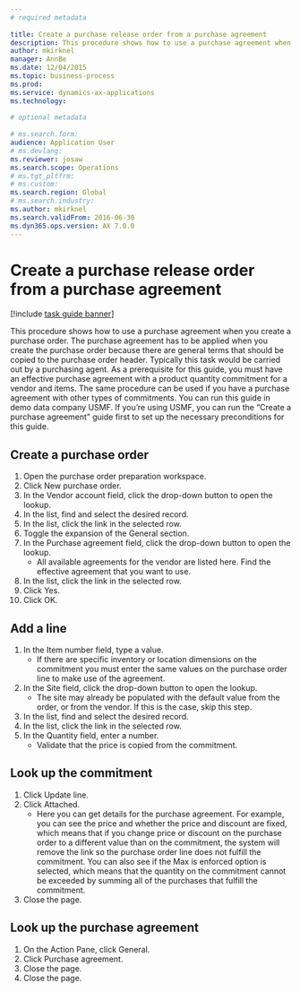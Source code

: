 ```yaml
--- 
# required metadata 
 
title: Create a purchase release order from a purchase agreement
description: This procedure shows how to use a purchase agreement when you create a purchase order. 
author: mkirknel
manager: AnnBe 
ms.date: 12/04/2015
ms.topic: business-process 
ms.prod:  
ms.service: dynamics-ax-applications 
ms.technology:  
 
# optional metadata 
 
# ms.search.form:   
audience: Application User 
# ms.devlang:  
ms.reviewer: josaw
ms.search.scope: Operations 
# ms.tgt_pltfrm:  
# ms.custom:  
ms.search.region: Global
# ms.search.industry: 
ms.author: mkirknel
ms.search.validFrom: 2016-06-30 
ms.dyn365.ops.version: AX 7.0.0 
---
```

# Create a purchase release order from a purchase agreement

[!include [task guide banner](../../includes/task-guide-banner.md)]

This procedure shows how to use a purchase agreement when you create a purchase order. The purchase agreement has to be applied when you create the purchase order because there are general terms that should be copied to the purchase order header. Typically this task would be carried out by a purchasing agent. As a prerequisite for this guide, you must have an effective purchase agreement with a product quantity commitment for a vendor and items. The same procedure can be used if you have a purchase agreement with other types of commitments. You can run this guide in demo data company USMF. If you’re using USMF, you can run the “Create a purchase agreement” guide first to set up the necessary preconditions for this guide.


## Create a purchase order
1. Open the purchase order preparation workspace.
2. Click New purchase order.
3. In the Vendor account field, click the drop-down button to open the lookup.
4. In the list, find and select the desired record.
5. In the list, click the link in the selected row.
6. Toggle the expansion of the General section.
7. In the Purchase agreement field, click the drop-down button to open the lookup.
    * All available agreements for the vendor are listed here. Find the effective agreement that you want to use.  
8. In the list, click the link in the selected row.
9. Click Yes.
10. Click OK.

## Add a line
1. In the Item number field, type a value.
    * If there are specific inventory or location dimensions on the commitment you must enter the same values on the purchase order line to make use of the agreement.  
2. In the Site field, click the drop-down button to open the lookup.
    * The site may already be populated with the default value from the order, or from the vendor. If this is the case, skip this step.  
3. In the list, find and select the desired record.
4. In the list, click the link in the selected row.
5. In the Quantity field, enter a number.
    * Validate that the price is copied from the commitment.  

## Look up the commitment
1. Click Update line.
2. Click Attached.
    * Here you can get details for the purchase agreement. For example, you can see the price and whether the price and discount are fixed, which means that if you change price or discount on the purchase order to a different value than on the commitment, the system will remove the link so the purchase order line does not fulfill the commitment. You can also see if the Max is enforced option is selected, which means that the quantity on the commitment cannot be exceeded by summing all of the purchases that fulfill the commitment.  
3. Close the page.

## Look up the purchase agreement
1. On the Action Pane, click General.
2. Click Purchase agreement.
3. Close the page.
4. Close the page.

